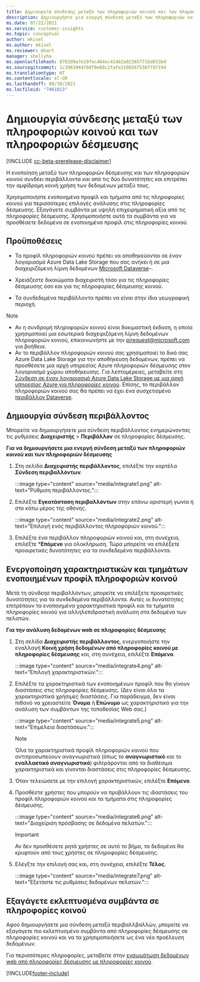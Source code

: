 ```yaml
---
title: Δημιουργία σύνδεσης μεταξύ των πληροφοριών κοινού και των πληροφοριών δέσμευσης
description: Δημιουργήστε μια ενεργή σύνδεση μεταξύ των πληροφοριών κοινού και των πληροφοριών δέσμευσης, ώστε να είναι δυνατή η αμφίδρομη κοινή χρήση δεδομένων.
ms.date: 07/22/2021
ms.service: customer-insights
ms.topic: conceptual
author: mkisel
ms.author: mkisel
ms.reviewer: mhart
manager: shellyha
ms.openlocfilehash: 870209a7e19fec464ec41462a02365771bd653bd
ms.sourcegitcommit: 1c396394470df8e68c2fafe3106567536ff87194
ms.translationtype: HT
ms.contentlocale: el-GR
ms.lasthandoff: 08/30/2021
ms.locfileid: "7461013"
---
```

# <a name="create-a-link-between-audience-insights-and-engagement-insights"></a>Δημιουργία σύνδεσης μεταξύ των πληροφοριών κοινού και των πληροφοριών δέσμευσης

[!INCLUDE [cc-beta-prerelease-disclaimer](includes/cc-beta-prerelease-disclaimer.md)]

Η ενοποίηση μεταξύ των πληροφοριών δέσμευσης και των πληροφοριών κοινού συνδέει περιβάλλοντα και από τις δύο δυνατότητες και επιτρέπει την αμφίδρομη κοινή χρήση των δεδομένων μεταξύ τους.

Χρησιμοποιήστε ενοποιημένα προφίλ και τμήματα από τις πληροφορίες κοινού για περισσότερες επιλογές ανάλυσης στις πληροφορίες δέσμευσης. Εξαγάγετε συμβάντα με υψηλή επιχειρηματική αξία από τις πληροφορίες δέσμευσης. Χρησιμοποιήστε αυτά τα συμβάντα για να προσθέσετε δεδομένα σε ενοποιημένα προφίλ στις πληροφορίες κοινού.

## <a name="prerequisites"></a>Προϋποθέσεις

- Τα προφίλ πληροφοριών κοινού πρέπει να αποθηκεύονται σε έναν λογαριασμό Azure Data Lake Storage που σας ανήκει ή σε μια διαχειριζόμενη λίμνη δεδομένων [Microsoft Dataverse](/powerapps/maker/data-platform/data-platform-intro.md)&ndash;. 

- Χρειάζεστε δικαιώματα διαχειριστή τόσο για τις πληροφορίες δέσμευσης όσο και για τις πληροφορίες δέσμευσης κοινού.

- Τα συνδεδεμένα περιβάλλοντα πρέπει να είναι στην ίδια γεωγραφική περιοχή.

> [!NOTE]
> - Αν η συνδρομή πληροφοριών κοινού είναι δοκιμαστική έκδοση, η οποία χρησιμοποιεί μια εσωτερικά διαχειριζόμενη λίμνη δεδομένων πληροφοριών κονιού, επικοινωνήστε με την [pirequest@microsoft.com](mailto:pirequest@microsoft.com) για βοήθεια. 
> - Αν το περιβάλλον πληροφοριών κοινού σας χρησιμοποιεί το δικό σας Azure Data Lake Storage για την αποθήκευση δεδομένων, πρέπει να προσθέσετε μια αρχή υπηρεσίας Azure πληροφοριών δέσμευσης στον λογαριασμό χώρου αποθήκευσης. Για λεπτομέρειες, μεταβείτε στη [Σύνδεση σε έναν λογαριασμό Azure Data Lake Storage με μια αρχή υπηρεσίας Azure για πληροφορίες κοινού](../audience-insights/connect-service-principal.md). Επίσης, το περιβάλλον πληροφοριών κοινού σας θα πρέπει να έχει ένα συσχετισμένο [περιβάλλον Dataverse](../audience-insights/get-started-paid.md). 

## <a name="create-an-environment-link"></a>Δημιουργία σύνδεση περιβάλλοντος

Μπορείτε να δημιουργήσετε μια σύνδεση περιβάλλοντος ενημερώνοντας τις ρυθμίσεις **Διαχειριστής** > **Περιβάλλον** σε πληροφορίες δέσμευσης.

**Για να δημιουργήσετε μια ενεργή σύνδεση μεταξύ των πληροφοριών κοινού και των πληροφοριών δέσμευσης**

1. Στη σελίδα **Διαχειριστής περιβάλλοντος**, επιλέξτε την καρτέλα **Σύνδεση περιβαλλόντων**.

    :::image type="content" source="media/integrate1.png" alt-text="Ρύθμιση περιβάλλοντος.":::

1. Επιλέξτε **Εγκατάσταση περιβαλλόντων** στην επάνω αριστερή γωνία ή στο κάτω μέρος της οθόνης.

     :::image type="content" source="media/integrate2.png" alt-text="Επιλογή ενός περιβάλλοντος πληροφοριών κοινού.":::

1. Επιλέξτε ένα περιβάλλον πληροφοριών κοινού και, στη συνέχεια, επιλέξτε ***Επόμενο** για ολοκλήρωση. Τώρα μπορείτε να επιλέξετε προαιρετικές δυνατότητες για τα συνδεδεμένα περιβάλλοντα.
 
## <a name="enable-audience-insights-unified-profiles-attributes-and-segments"></a>Ενεργοποίηση χαρακτηριστικών και τμημάτων ενοποιημένων προφίλ πληροφοριών κοινού

Μετά τη σύνδεησ περιβαλλόντων, μπορείτε να επιλέξετε προαιρετικές δυνατότητες για τα συνδεδεμένα περιβάλλοντα. Αυτές οι δυνατότητες επιτρέπουν τα ενοποιημένα χαρακτηριστικά προφίλ και τα τμήματα πληροφορίες κοινού για αλληλεπιδραστική ανάλυση στα δεδομένα των πελατών.

**Για την ανάλυση δεδομένων web σε πληροφορίες δέσμευσης**

1. Στη σελίδα **Διαχειριστής περιβάλλοντος**, ενεργοποιήστε την εναλλαγή **Κοινή χρήση δεδομένων από πληροφορίες κοινού με πληροφορίες δέσμευσης** και, στη συνέχεια, επιλέξτε **Επόμενο**.

    :::image type="content" source="media/integrate4.png" alt-text="Επιλογή χαρακτηριστικών.":::

1. Επιλέξτε τα χαρακτηριστικά των ενοποιημένων προφίλ που θα γίνουν διαστάσεις στις πληροφορίες δέσμευσης. (Δεν είναι όλα τα χαρακτηριστικά χρήσιμες διαστάσεις. Για παράδειγμα, δεν είναι πιθανό να χρειαστείτε **Όνομα** ή **Επώνυμο** ως χαρακτηριστικό για την ανάλυση των συμβάντων της τοποθεσίας Web σας.)

    :::image type="content" source="media/integrate5.png" alt-text="Επιμέλεια διαστάσεων.":::

   >[!NOTE]
   > Όλα τα χαρακτηριστικά προφίλ πληροφοριών κοινού που αντιπροσωπεύουν αναγνωριστικά (όπως το **αναγνωριστικό** και το **εναλλακτικό αναγνωριστικό**) φιλτράρονται από τα διαθέσιμα χαρακτηριστικά και γίνονται διαστάσεις στις πληροφορίες δέσμευσης.

1. Όταν τελειώσετε με την επιλογή χαρακτηριστικών, επιλέξτε **Επόμενο**.
1. Προσθέστε χρήστες που μπορούν να προβάλλουν τις ιδαστάσεις του προφίλ πληροφοριών κοινού και τα τμήματα στις πληροφορίες δέσμευσης.

    :::image type="content" source="media/integrate6.png" alt-text="Διαχείριση πρόσβασης σε δεδομένα πελατών.":::

   > [!IMPORTANT]
   > Αν δεν προσθέσετε ρητά χρήστες σε αυτό το βήμα, τα δεδομένα θα κρυφτούν από τους χρήστες σε πληροφορίες δέσμευσης.

1. Ελέγξτε την επιλογή σας και, στη συνέχεια, επιλέξτε **Τέλος**.

    :::image type="content" source="media/integrate7.png" alt-text="Εξετάστε τις ρυθμίσεις δεδομένων πελατών.":::

## <a name="export-refined-events-to-audience-insights"></a>Εξαγάγετε εκλεπτυσμένα συμβάντα σε πληροφορίες κοινού

Αφού δημιουργήσετε μια σύνδεση μεταξύ περιβαλλβαλλών, μπορείτε να εξαγάγετε πιο εκλεπτυσμένα συμβάντα από πληροφορίες δέσμευσης σε πληροφορίες κοινού και να τα χρησιμοποιήσετε ως ένα νέο προέλευση δεδομένων. 

Για περισσότερες πληροφορίες, μεταβείτε στην [ενσωμάτωση δεδομένων web από πληροφορίες δέσμευσης με πληροφορίες κοινού](../audience-insights/integrate-engagement-insights.md).

<!--
## Share engagement insights refined events with audience insights

After you create a link between environments, a new option becomes available for you to share [refined events](refined-events.md) with audience insights.

Consider the following when creating refined events for audience insights: 

- Provide a meaningful name for the refined event. It will be used as an activity name in audience insights.
- Select at least the following properties to create an activity in audience insights: 
    - Signal.Action.Name indicates the activity details.
    - Signal.User.Id maps with the customer ID.
    - Signal.View.Uri is a web address as a basis for segments or measures.
    - Signal.Export.Id is a primary key for events.
    - Signal.Timestamp determines the date and time for the activity.

To share refined events:

1. From the engagement insights menu, select **Data** and then select the **Events** tab.
2. On the **Action** menu, select **Share as activity**.

    :::image type="content" source="media/integrate8.png" alt-text="Data shared events settings.":::

3. You can view and stop actively shared events on the **Export and Sharing** tab.
4. -- per Michael K, we need a mock here (Mukesh needs to update to reflect what happens in AUI once a user shares a refined event (i.e. no longer AUI, data wrangler needs to go discover data in the storage, the shared event is available as a DS and entity, correct?)

### Attach refined events shared as activities to unified profiles in audience insights

You can bring customer web activity data from engagement insights into audience insights. In addition to transactional, demographic, or behavioral data, you can view activities on the web in unified customer profiles. You can then use these profiles to get insights such as segments, measures, and predictions for audience activation.

Follow the steps in [data unification](../audience-insights/data-unification.md) to map, match, and merge website authentication information to unified profiles in audience insights.

You can also share refined events that are now available in audience insights, identified as data sources and entities. 

Next, you can relate event data from engagement insights as unified activities in customer profiles.

### Relate refined event data as an activity of a customer profile

After unifying the data, you can configure the activity for the customer profile. For more information, go to [Customer activities](../audience-insights/activities.md).

:::image type="content" source="media/web-event-activity.png" alt-text="Activities page with expanded Edit activity pane.":::

Next, configure the new activity by using mapping elements: 

- **Primary Key**: Signal.Export.Id, a unique ID that is available for every event record in engagement insights. This property is automatically generated.

- **Timestamp**: Signal.Timestamp in the event property.

- **Event**: Signal.Name, the event name that you want to track.

- **Web address**: Signal.View.Uri that refers to the URI of the page that created the event.

- **Details**: Signal.Action.Name to represent the information to associate with the event. The selected property in this case indicates that the event is for email promotion.

- **Activity type**: In this example, we choose the existing activity type WebLog. This selection is a useful filter option to run prediction models or create segments based on this activity type.

- **Set up relationship**: This important setting ties the activity to existing customer profiles. **Signal.User.Id** is the identifier configured in the SDK to be collected. It relates to the user ID in other data sources that are configured in audience insights. 

This example configures the relationship between Signal.User.Id and RetailCustomers:CustomerRetailId, which is the primary key that was identified in the map step of the data unification process.

After processing the activities, you can review customer records and open a customer card to see activities from engagement insights in the timeline. 

> [!TIP]
> To find a customer ID that has an engagement insights activity, go to **Entities** and preview the data for the UnifiedActivity entity. **ActivityTypeDisplay = WebLog** contains the engagement insights activity configured in the preceding example. Copy the customer ID for one of those records and search<!--note from editor: Edit okay? I couldn't quite follow this.-- > for that ID on the **Customers** page.

--> 

[!INCLUDE[footer-include](../includes/footer-banner.md)]
